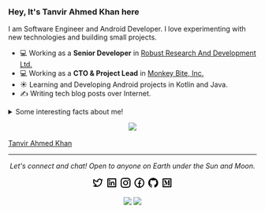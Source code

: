 ### Hey, It's Tanvir Ahmed Khan here
I am Software Engineer and Android Developer. I love experimenting with new technologies and building small projects.

- 💻 Working as a **Senior Developer** in [Robust Research And Development Ltd.](https://www.rrad.com.bd)
- 💻 Working as a **CTO & Project Lead** in [Monkey Bite, Inc.](https://www.TheMonkeyBite.com)
- ☀️ Learning and Developing Android projects in Kotlin and Java.
- ✍️ Writing tech blog posts over Internet.
<details>
  <summary>Some interesting facts about me!</summary>
  <br>

  - In mean time, I am a photographer, you can check on **[My Instagram](https://www.instagram.com/_ftkhan_/)**.

  - While Coding, Listening Music and developing useful code. ⭐️

  - Reading Novels, Action and Adventure, Autobiography & Biography, Comics, Detective and Mystery, Fantasy, Historical Fiction, Romance, Sci-Fi, History books.

  - Learning Physics and getting knowledge about Space, Cosmos and Astronomy is My Night Job.

</details>
<p align="center">
<a href="" alt="Linkedin"><img src="https://bd.linkedin.com/in/ftkhanft?trk=profile-badge"></a>
<a>
<div class="LI-profile-badge"  data-version="v1" data-size="large" data-locale="en_US" data-type="horizontal" data-theme="light" data-vanity="ftkhanft"><a class="LI-simple-link" href='https://bd.linkedin.com/in/ftkhanft?trk=profile-badge'>Tanvir Ahmed Khan</a></div>
</a>
</p>

<hr>
<p align="center">
  <i>Let's connect and chat! Open to anyone on Earth under the Sun and Moon.</i>

  <p align="center">
    <a href="https://twitter.com/FTKhanFT" alt="Twitter"><img src="https://github.com/FTKhanFT/FTKhanFT/blob/master/img/twitter-line.png"></a>
    <a href="https://www.linkedin.com/in/FTKhanFT/" alt="Linkedin"><img src="https://github.com/FTKhanFT/FTKhanFT/blob/master/img/linkedin-box-line.png"></a>
    <a href="https://www.instagram.com/_ftkhan_" alt="Instagram"><img src="https://github.com/FTKhanFT/FTKhanFT/blob/master/img/instagram-line.png"></a>
    <a href="https://www.facebook.com/FTKhanFT/" alt="Facebook"><img src="https://github.com/FTKhanFT/FTKhanFT/blob/master/img/facebook-circle-line.png"></a>
    <a href="https://github.com/FTKhanFT" alt="GitHub"><img src="https://github.com/FTKhanFT/FTKhanFT/blob/master/img/github-fill.png"></a>
    <a href="https://medium.com/@FTKhanFT" alt="Medium"><img src="https://github.com/FTKhanFT/FTKhanFT/blob/master/img/medium-line.png"></a>
  </p>
</p>
<p align="center">
    <a href="https://github.com/FTKhanFT/FTKhanFT/actions?query=workflow%3ACI" alt="CI"><img src="https://github.com/FTKhanFT/FTKhanFT/workflows/CI/badge.svg"></a>
    <a href="" alt="Visitors"><img src="https://komarev.com/ghpvc/?username=FTKhanFT"></a>
  </p>
